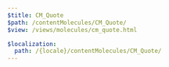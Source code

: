```yaml
---
$title: CM_Quote
$path: /contentMolecules/CM_Quote/
$view: /views/molecules/cm_quote.html

$localization:
  path: /{locale}/contentMolecules/CM_Quote/
---
```

